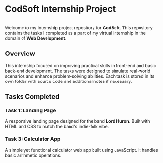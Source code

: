 # CodSoft Internship Project
<br>
Welcome to my internship project repository for <b>CodSoft</b>.
This repository contains the tasks I completed as a part of my virtual internship in the domain of <b>Web Development</b>.

## Overview

This internship focused on improving practical skills in front-end and basic back-end development. The tasks were designed to simulate real-world scenarios and enhance problem-solving abilities. Each task is stored in its own folder with source code and additional notes if necessary.


## Tasks Completed

### Task 1: Landing Page

A responsive landing page designed for the band <b>Lord Huron</b>. Built with HTML and CSS to match the band's indie-folk vibe.

### Task 3: Calculator App

A simple yet functional calculator web app built using JavaScript. It handles basic arithmetic operations.